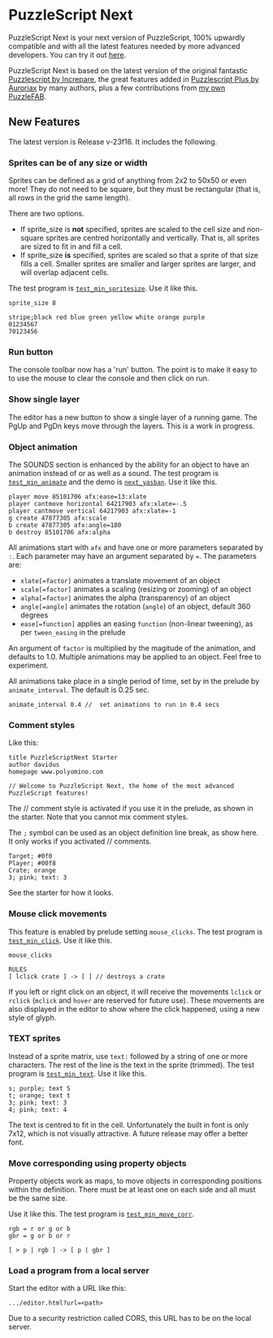 # PuzzleScript Next

PuzzleScript Next is your next version of PuzzleScript, 100% upwardly compatible and with all the latest features needed by more advanced developers.
You can try it out [here](https://david-pfx.github.io/PuzzleScriptNext/src/editor.html).

PuzzleScript Next is based on the latest version of the original fantastic [Puzzlescript by Increpare](https://github.com/increpare/PuzzleScript), the great features added in [Puzzlescript Plus by Auroriax](https://github.com/Auroriax/PuzzleScriptPlus) by many authors, plus a few contributions from [my own PuzzleFAB](https://github.com/david-pfx/PuzzleFAB).

## New Features

The latest version is Release v-23f16. It includes the following.

### Sprites can be of any size or width

Sprites can be defined as a grid of anything from 2x2 to 50x50 or even more! 
They do not need to be square, but they must be rectangular (that is, all rows in the grid the same length).

There are two options. 
* If sprite_size is __not__ specified, sprites are scaled to the cell size and non-square sprites are centred horizontally and vertically.
That is, all sprites are sized to fit in and fill a cell.
* If sprite_size __is__ specified, sprites are scaled so that a sprite of that size fills a cell. 
Smaller sprites are smaller and larger sprites are larger, and will overlap adjacent cells.

The test program is [`test_min_spritesize`](https://david-pfx.github.io/PuzzleScriptNext/src/editor.html?demo=test_min_spritesize).
Use it like this. 
```
sprite_size 8

stripe;black red blue green yellow white orange purple
01234567
70123456
```

### Run button
The console toolbar now has a 'run' button.
The point is to make it easy to to use the mouse to clear the console and then click on run.

### Show single layer
 The editor has a new button to show a single layer of a running game.
 The PgUp and PgDn keys move through the layers.
 This is a work in progress.

### Object animation

The SOUNDS section is enhanced by the ability for an object to have an animation instead of or as well as a sound.
The test program is [`test_min_animate`](https://david-pfx.github.io/PuzzleScriptNext/src/editor.html?demo=test_min_animate) and the demo is [`next_yasban`](https://david-pfx.github.io/PuzzleScriptNext/src/editor.html?demo=next_yasban).
Use it like this. 

```
player move 85101706 afx:ease=13:xlate
player cantmove horizontal 64217903 afx:xlate=-.5
player cantmove vertical 64217903 afx:xlate=-1
g create 47877305 afx:scale
b create 47877305 afx:angle=180
b destroy 85101706 afx:alpha
```

All animations start with `afx` and have one or more parameters separated by `:`. 
Each parameter may have an argument separated by `=`.
The parameters are:
 * `xlate[=factor]` animates a translate movement of an object
 * `scale[=factor]` animates a scaling (resizing or zooming) of an object
 * `alpha[=factor]` animates the alpha (transparency) of an object
 * `angle[=angle]` animates the rotation (`angle`) of an object, default 360 degrees
 * `ease[=function]` applies an easing `function` (non-linear tweening), as per `tween_easing` in the prelude

 An argument of `factor` is multiplied by the magitude of the animation, and defaults to 1.0.
 Multiple animations may be applied to an object.
 Feel free to experiment.

 All animations take place in a single period of time, set by in the prelude by `animate_interval`. 
 The default is 0.25 sec.

 ```
 animate_interval 0.4 //  set animations to run in 0.4 secs
 ```

### Comment styles
Like this:
```
title PuzzleScriptNext Starter
author davidus
homepage www.polyomino.com

// Welcome to PuzzleScript Next, the home of the most advanced PuzzleScript features!
```

The // comment style is activated if you use it in the prelude, as shown in the starter. 
Note that you cannot mix comment styles.

The `;` symbol can be used as an object definition line break, as show here.
It only works if you activated // comments.

```
Target; #0f0
Player; #00f8
Crate; orange
3; pink; text: 3
```
See the starter for how it looks.

### Mouse click movements

This feature is enabled by prelude setting `mouse_clicks`.
The test program is [`test_min_click`](https://david-pfx.github.io/PuzzleScriptNext/src/editor.html?demo=test_min_click).
Use it like this. 
```
mouse_clicks

RULES
[ lclick crate ] -> [ ] // destroys a crate
```

If you left or right click on an object, it will receive the movements `lclick` or `rclick` (`mclick` and `hover` are reserved for future use). 
These movements are also displayed in the editor to show where the click happened, using a new style of glyph.

### TEXT sprites

Instead of a sprite matrix, use `text:` followed by a string of one or more characters. 
The rest of the line is the text in the sprite (trimmed).
The test program is [`test_min_text`](https://david-pfx.github.io/PuzzleScriptNext/src/editor.html?demo=test_min_text).
Use it like this. 
```
s; purple; text S
t; orange; text t
3; pink; text: 3
4; pink; text: 4
```
The text is centred to fit in the cell. 
Unfortunately the built in font is only 7x12, which is not visually attractive.
A future release may offer a better font.

### Move corresponding using property objects

Property objects work as maps, to move objects in corresponding positions within the definition.
There must be at least one on each side and all must be the same size.

Use it like this. The test program is [`test_min_move_corr`](https://david-pfx.github.io/PuzzleScriptNext/src/editor.html?demo=test_min_move_corr).
```
rgb = r or g or b
gbr = g or b or r

[ > p | rgb ] -> [ p | gbr ]
```

### Load a program from a local server

Start the editor with a URL like this: 
```
.../editor.html?url=<path>
```

Due to a security restriction called CORS, this URL has to be on the local server.

